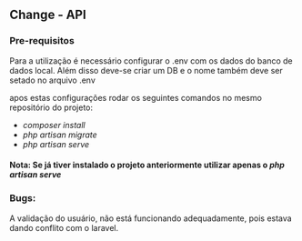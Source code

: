 ## Change - API

### Pre-requisitos

Para a utilização é necessário configurar o .env com os dados do banco de dados local.
Além disso deve-se criar um DB e o nome também deve ser setado no arquivo .env

apos estas configurações rodar os seguintes comandos no mesmo repositório do projeto:
- *composer install*
- *php artisan migrate*
- *php artisan serve*

#### Nota: Se já tiver instalado o projeto anteriormente utilizar apenas o *php artisan serve*

### Bugs:
A validação do usuário, não está funcionando adequadamente, pois estava dando conflito com o laravel.